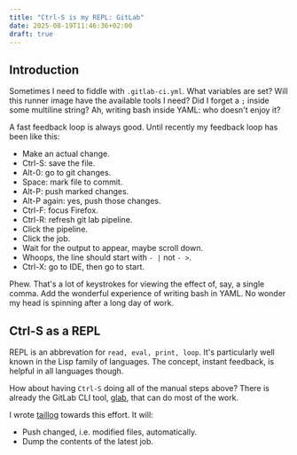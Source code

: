 ```yaml
---
title: "Ctrl-S is my REPL: GitLab"
date: 2025-08-19T11:46:36+02:00
draft: true
---
```


## Introduction

Sometimes I need to fiddle with `.gitlab-ci.yml`. What variables are set?
Will this runner image have the available tools I need?
Did I forget a `;` inside some multiline string?
Ah, writing bash inside YAML: who doesn't enjoy it?

A fast feedback loop is always good. Until recently my feedback loop has been like this:

* Make an actual change.
* Ctrl-S: save the file.
* Alt-0: go to git changes.
* Space: mark file to commit.
* Alt-P: push marked changes.
* Alt-P again: yes, push those changes.
* Ctrl-F: focus Firefox.
* Ctrl-R: refresh git lab pipeline.
* Click the pipeline.
* Click the job.
* Wait for the output to appear, maybe scroll down.
* Whoops, the line should start with `- |` not `- >`.
* Ctrl-X: go to IDE, then go to start.

Phew. That's a lot of keystrokes for viewing the effect of, say, a single comma.
Add the wonderful experience of writing bash in YAML.
No wonder my head is spinning after a long day of work.

## Ctrl-S as a REPL

REPL is an abbrevation for `read, eval, print, loop`.
It's particularly well known in the Lisp family of languages.
The concept, instant feedback, is helpful in all
languages though.

How about having `Ctrl-S` doing all of the manual steps above?
There is already the GitLab CLI tool,
[glab](https://docs.gitlab.com/editor_extensions/gitlab_cli/), that can
do most of the work.

I wrote [taillog](https://raw.githubusercontent.com/ivarref/nix/0c85edfd0d006c23ba0b6c5fbc5e13d39d365588/bin/taillog.sh)
towards this effort.
It will:

* Push changed, i.e. modified files, automatically.
* Dump the contents of the latest job.

